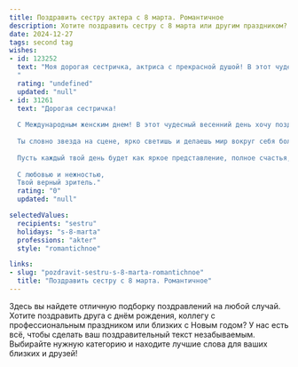 ```yaml
---
title: Поздравить сестру актера с 8 марта. Романтичное
description: Хотите поздравить сестру с 8 марта или другим праздником? Наш ИИ создаст незабываемое поздравление, а вы обязательно выделитесь среди других.  
date: 2024-12-27
tags: second tag
wishes:
- id: 123252
  text: "Моя дорогая сестричка, актриса с прекрасной душой! В этот чудесный весенний день, 8 Марта, я хочу пожелать тебе самого яркого света, самых искренних аплодисментов и невероятных ролей в жизни. Пусть каждый твой день будет полон любви, вдохновения и восхищения, а твоя красота и талант всегда будут сиять, как самая яркая звезда на театральном небосклоне.  С праздником, моя любимая!
  "
  rating: "undefined"
  updated: "null"
- id: 31261
  text: "Дорогая сестричка!
  
  С Международным женским днем! В этот чудесный весенний день хочу поздравить тебя с тем, что ты — не только прекрасная женщина, но и талантливый актёр, способный вдохновлять и удивлять.
  
  Ты словно звезда на сцене, ярко светишь и делаешь мир вокруг себя более волшебным. Твоя игра наполняет жизнь эмоциями и красками, и я горжусь тем, что могу называть тебя своей сестрой.
  
  Пусть каждый твой день будет как яркое представление, полное счастья, удачи и любви. Желаю тебе страсти в каждом новом проекте и вдохновения, которое не покинет тебя ни на минуту.
  
  С любовью и нежностью,
  Твой верный зритель."
  rating: "0"
  updated: "null"

selectedValues:
  recipients: "sestru"
  holidays: "s-8-marta"
  professions: "akter"
  style: "romantichnoe"

links:
- slug: "pozdravit-sestru-s-8-marta-romantichnoe"
  title: "Поздравить сестру с 8 марта. Романтичное"
---
```


Здесь вы найдете отличную подборку поздравлений на любой случай. 
Хотите поздравить друга с днём рождения, коллегу с профессиональным праздником или близких с Новым годом? У нас есть всё, чтобы сделать ваш поздравительный текст незабываемым. Выбирайте нужную категорию и находите лучшие слова для ваших близких и друзей!
